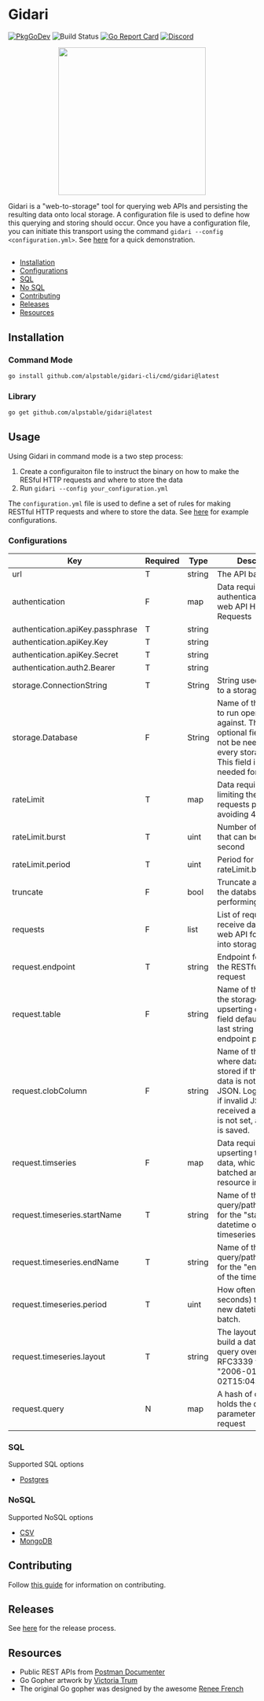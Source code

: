 # Gidari

[![PkgGoDev](https://img.shields.io/badge/go.dev-docs-007d9c?logo=go&logoColor=white)](https://pkg.go.dev/github.com/alpstable/gidari)
![Build Status](https://github.com/alpstable/gidari/actions/workflows/ci.yml/badge.svg)
[![Go Report Card](https://goreportcard.com/badge/github.com/alpstable/gidari)](https://goreportcard.com/report/github.com/alpstable/gidari)
[![Discord](https://img.shields.io/discord/987810353767403550)](https://discord.gg/3jGYQz74s7)

<p align="center"><img src="https://raw.githubusercontent.com/alpstable/gidari/main/etc/assets/gidari-gopher.png" width="300"></p>

Gidari is a "web-to-storage" tool for querying web APIs and persisting the resulting data onto local storage. A configuration file is used to define how this querying and storing should occur. Once you have a configuration file, you can initiate this transport using the command `gidari --config <configuration.yml>`. See [here](https://youtu.be/NgeOJ50IWhY) for a quick demonstration.

##

* [Installation](#installation)
* [Configurations](#configurations)
* [SQL](#sql)
* [No SQL](#nosql)
* [Contributing](#contributing)
* [Releases](#releases)
* [Resources](#resources)

## Installation

### Command Mode

```sh
go install github.com/alpstable/gidari-cli/cmd/gidari@latest
```

### Library

```sh
go get github.com/alpstable/gidari@latest
```

## Usage

Using Gidari in command mode is a two step process:

1. Create a configuraiton file to instruct the binary on how to make the RESful HTTP requests and where to store the data
2. Run `gidari --config your_configuration.yml`

The `configuration.yml` file is used to define a set of rules for making RESTful HTTP requests and where to store the data. See [here](https://github.com/alpstable/gidari/tree/main/e2e/testdata/upsert) for example configurations.

### Configurations

|Key                             |Required|Type  |Description                                                                                                                                                                       |
|--------------------------------|--------|------|----------------------------------------------------------------------------------------------------------------------------------------------------------------------------------|
|url                             |T       |string|The API base URL                                                                                                                                                                  |
|authentication                  |F       |map   |Data required for authenticating the web API HTTP Requests                                                                                                                        |
|authentication.apiKey.passphrase|T       |string|                                                                                                                                                                                  |
|authentication.apiKey.Key       |T       |string|                                                                                                                                                                                  |
|authentication.apiKey.Secret    |T       |string|                                                                                                                                                                                  |
|authentication.auth2.Bearer     |T       |string|                                                                                                                                                                                  |
|storage.ConnectionString        |T       |String|String used to connect to a storage device                                                                                                                                        |
|storage.Database                |F       |String|Name of the database to run operations against. This is an optional field and will not be needed for every storage device. This field is currently needed for MongoDB.            |
|rateLimit                       |T       |map   |Data required for limiting the number of requests per second, avoiding 429 errors                                                                                                 |
|rateLimit.burst                 |T       |uint  |Number of requests that can be made per second                                                                                                                                    |
|rateLimit.period                |T       |uint  |Period for the rateLimit.burst                                                                                                                                                    |
|truncate                        |F       |bool  |Truncate all tables in the databse before performing upserts                                                                                                                      |
|requests                        |F       |list  |List of requests to receive data from the web API for upserting into storage                                                                                                      |
|request.endpoint                |T       |string|Endpoint for making the RESTful API request                                                                                                                                       |
|request.table                   |F       |string|Name of the table in the storage for upserting data. This field defaults to the last string in the endpoint path                                                                  |
|request.clobColumn              |F       |string|Name of the column where data will be stored if the response data is not a valid JSON. Logs a warning if invalid JSON is received and this field is not set, and no data is saved.|
|request.timseries               |F       |map   |Data required for upserting timeseries data, which are batched and can be resource intensive                                                                                      |
|request.timeseries.startName    |T       |string|Name of the query/path parameter for the "start" datetime of the timeseries                                                                                                       |
|request.timeseries.endName      |T       |string|Name of the query/path parameter for the "end" datetime of the timeseries                                                                                                         |
|request.timeseries.period       |T       |uint  |How often (in seconds) to build a new datetime range to batch.                                                                                                                    |
|request.timeseries.layout       |T       |string|The layout for how to build a datetime to query over (e.g. RFC3339 would be "2006-01-02T15:04:05Z07:00")                                                                          |
|request.query                   |N       |map   |A hash of data that holds the query parameters for a request                                                                                                                      |

### SQL

Supported SQL options 

- [Postgres](https://github.com/alpstable/gpostgres)

### NoSQL

Supported NoSQL options 

- [CSV](https://github.com/alpstable/gcsv)
- [MongoDB](https://github.com/alpstable/gmongo)

## Contributing

Follow [this guide](docs/CONTRIBUTING.md) for information on contributing.

## Releases

See [here](docs/release_process.md) for the release process.

## Resources

- Public REST APIs from [Postman Documenter](https://documenter.getpostman.com/view/8854915/Szf7znEe)
- Go Gopher artwork by [Victoria Trum](https://www.fiverr.com/victoria_trum?source=order_page_user_message_link)
- The original Go gopher was designed by the awesome [Renee French](http://reneefrench.blogspot.com/)
